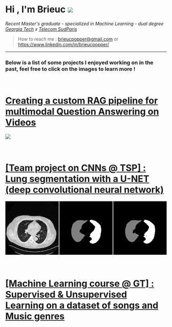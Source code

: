 <h1 align="left"><b>Hi , I'm Brieuc </b><img src="https://media.giphy.com/media/hvRJCLFzcasrR4ia7z/giphy.gif" width="35"></h1>

<p><em>Recent Master's graduate - specialized in  Machine Learning  - dual degree <a href="https://www.gatech.edu/">Georgia Tech</a> x <a href="https://www.telecom-sudparis.eu/">Telecom SudParis</a></br>
</em></p>


> How to reach me : brieucpopper@gmail.com or https://www.linkedin.com/in/brieucpopper/

-----------

<h3>Below is a list of some projects I enjoyed working on in the past, feel free to click on the images to learn more !</h3>

<br>
<h1><a href="https://github.com/brieucpopper/LLaVA_RAG/tree/master#readme">Creating a custom RAG pipeline for multimodal Question Answering on Videos</a></h1>

<a href="https://github.com/brieucpopper/LLaVA_RAG/tree/master#readme"><img src="https://github.com/user-attachments/assets/fcdaf87e-f08d-413b-9f22-4c491f3222da"></a>

<br>
<h1><a href="https://github.com/brieucpopper/lungSegmentationUnet/tree/main#readme">[Team project on CNNs @ TSP] : Lung segmentation with a U-NET (deep convolutional neural network)</a></h1>

<a href="https://github.com/brieucpopper/lungSegmentationUnet/tree/main#readme"><img src="https://github.com/brieucpopper/lungSegmentationUnet/blob/main/IMAGE_37.png"></a>

<br>
<h1><a href="https://github.com/brieucpopper/MLanalysis/tree/main#readme">[Machine Learning course @ GT] : Supervised & Unsupervised Learning on a dataset of songs and Music genres</a></h
